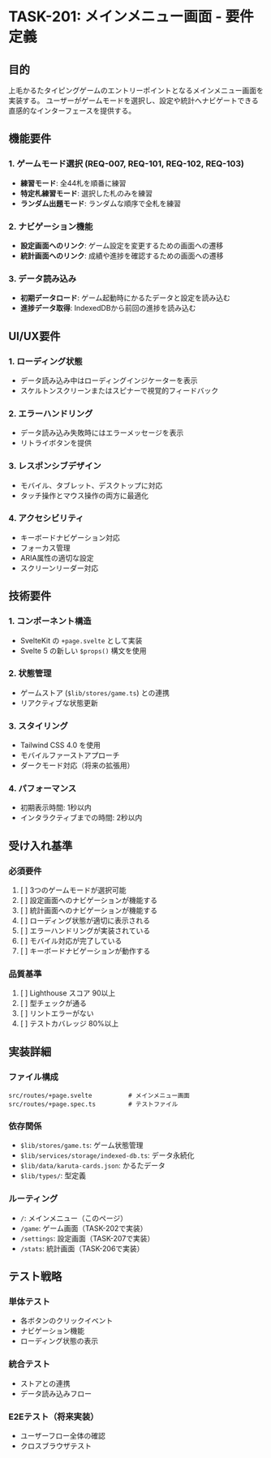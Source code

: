 # TASK-201: メインメニュー画面 - 要件定義

## 目的

上毛かるたタイピングゲームのエントリーポイントとなるメインメニュー画面を実装する。
ユーザーがゲームモードを選択し、設定や統計へナビゲートできる直感的なインターフェースを提供する。

## 機能要件

### 1. ゲームモード選択 (REQ-007, REQ-101, REQ-102, REQ-103)

- **練習モード**: 全44札を順番に練習
- **特定札練習モード**: 選択した札のみを練習
- **ランダム出題モード**: ランダムな順序で全札を練習

### 2. ナビゲーション機能

- **設定画面へのリンク**: ゲーム設定を変更するための画面への遷移
- **統計画面へのリンク**: 成績や進捗を確認するための画面への遷移

### 3. データ読み込み

- **初期データロード**: ゲーム起動時にかるたデータと設定を読み込む
- **進捗データ取得**: IndexedDBから前回の進捗を読み込む

## UI/UX要件

### 1. ローディング状態

- データ読み込み中はローディングインジケーターを表示
- スケルトンスクリーンまたはスピナーで視覚的フィードバック

### 2. エラーハンドリング

- データ読み込み失敗時にはエラーメッセージを表示
- リトライボタンを提供

### 3. レスポンシブデザイン

- モバイル、タブレット、デスクトップに対応
- タッチ操作とマウス操作の両方に最適化

### 4. アクセシビリティ

- キーボードナビゲーション対応
- フォーカス管理
- ARIA属性の適切な設定
- スクリーンリーダー対応

## 技術要件

### 1. コンポーネント構造

- SvelteKit の `+page.svelte` として実装
- Svelte 5 の新しい `$props()` 構文を使用

### 2. 状態管理

- ゲームストア (`$lib/stores/game.ts`) との連携
- リアクティブな状態更新

### 3. スタイリング

- Tailwind CSS 4.0 を使用
- モバイルファーストアプローチ
- ダークモード対応（将来の拡張用）

### 4. パフォーマンス

- 初期表示時間: 1秒以内
- インタラクティブまでの時間: 2秒以内

## 受け入れ基準

### 必須要件

1. [ ] 3つのゲームモードが選択可能
2. [ ] 設定画面へのナビゲーションが機能する
3. [ ] 統計画面へのナビゲーションが機能する
4. [ ] ローディング状態が適切に表示される
5. [ ] エラーハンドリングが実装されている
6. [ ] モバイル対応が完了している
7. [ ] キーボードナビゲーションが動作する

### 品質基準

1. [ ] Lighthouse スコア 90以上
2. [ ] 型チェックが通る
3. [ ] リントエラーがない
4. [ ] テストカバレッジ 80%以上

## 実装詳細

### ファイル構成

```
src/routes/+page.svelte          # メインメニュー画面
src/routes/+page.spec.ts         # テストファイル
```

### 依存関係

- `$lib/stores/game.ts`: ゲーム状態管理
- `$lib/services/storage/indexed-db.ts`: データ永続化
- `$lib/data/karuta-cards.json`: かるたデータ
- `$lib/types/`: 型定義

### ルーティング

- `/`: メインメニュー（このページ）
- `/game`: ゲーム画面（TASK-202で実装）
- `/settings`: 設定画面（TASK-207で実装）
- `/stats`: 統計画面（TASK-206で実装）

## テスト戦略

### 単体テスト

- 各ボタンのクリックイベント
- ナビゲーション機能
- ローディング状態の表示

### 統合テスト

- ストアとの連携
- データ読み込みフロー

### E2Eテスト（将来実装）

- ユーザーフロー全体の確認
- クロスブラウザテスト
